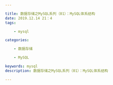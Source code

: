 ```yaml
---

title: 数据存储之MySQL系列（01）：MySQL体系结构
date: 2019.12.14 21：4
tags: 

	- mysql	

categories: 

	- 数据存储

	- MySQL

keywords: mysql
description: 数据存储之MySQL系列（01）：MySQL体系结构

---
```


